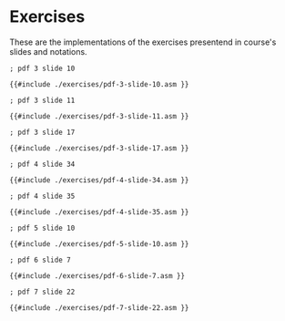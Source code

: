# Exercises

These are the implementations of the exercises presentend in course's slides and notations.

```armasm
; pdf 3 slide 10

{{#include ./exercises/pdf-3-slide-10.asm }}
```

```armasm
; pdf 3 slide 11

{{#include ./exercises/pdf-3-slide-11.asm }}
```

```armasm
; pdf 3 slide 17

{{#include ./exercises/pdf-3-slide-17.asm }}
```

```armasm
; pdf 4 slide 34

{{#include ./exercises/pdf-4-slide-34.asm }}
```

```armasm
; pdf 4 slide 35

{{#include ./exercises/pdf-4-slide-35.asm }}
```

```armasm
; pdf 5 slide 10 

{{#include ./exercises/pdf-5-slide-10.asm }}
```

```armasm
; pdf 6 slide 7 

{{#include ./exercises/pdf-6-slide-7.asm }}
```

```armasm
; pdf 7 slide 22

{{#include ./exercises/pdf-7-slide-22.asm }}
```
